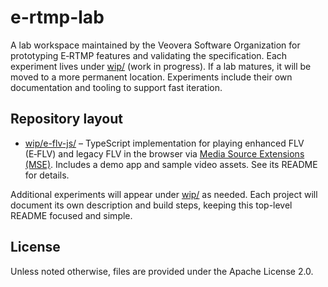 # e-rtmp-lab

A lab workspace maintained by the Veovera Software Organization for prototyping E‑RTMP features and validating the specification. Each experiment lives under [wip/](wip/) (work in progress). If a lab matures, it will be moved to a more permanent location. Experiments include their own documentation and tooling to support fast iteration.

## Repository layout

- [wip/e-flv-js/](wip/e-flv-js/) – TypeScript implementation for playing enhanced FLV (E‑FLV) and legacy FLV in the browser via [Media Source Extensions (MSE)](https://developer.mozilla.org/docs/Web/API/Media_Source_Extensions_API). Includes a demo app and sample video assets. See its README for details.

Additional experiments will appear under [wip/](wip/) as needed. Each project will document its own description and build steps, keeping this top-level README focused and simple.

## License

Unless noted otherwise, files are provided under the Apache License 2.0.
